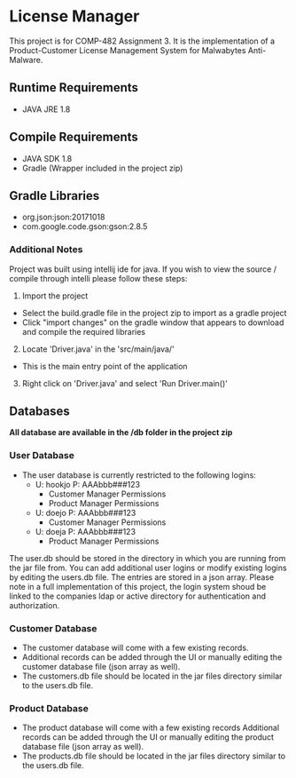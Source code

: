 # License Manager
This project is for COMP-482 Assignment 3. It is the implementation of a Product-Customer License Management System for Malwabytes Anti-Malware.

## Runtime Requirements
* JAVA JRE 1.8

## Compile Requirements
* JAVA SDK 1.8
* Gradle (Wrapper included in the project zip)

## Gradle Libraries
* org.json:json:20171018
* com.google.code.gson:gson:2.8.5

### Additional Notes
Project was built using intellij ide for java. If you wish to view the source / compile through intelli please follow these steps:
1. Import the project
  * Select the build.gradle file in the project zip to import as a gradle project
  * Click "import changes" on the gradle window that appears to download and compile the required libraries
2. Locate 'Driver.java' in the 'src/main/java/'
  * This is the main entry point of the application
3. Right click on 'Driver.java' and select 'Run Driver.main()'

## Databases
**All database are available in the /db folder in the project zip**

### User Database
* The user database is currently restricted to the following logins:
  * U: hookjo P: AAAbbb###123 
    * Customer Manager Permissions
    * Product Manager Permissions
  * U: doejo P: AAAbbb###123
    * Customer Manager Permissions
  * U: doeja P: AAAbbb###123
    * Product Manager Permissions

The user.db should be stored in the directory in which you are running from the jar file from. You can add additional user logins or modify existing logins by editing the users.db file. The entries are stored in a json array. Please note in a full implementation of this project, the login system shoud be linked to the companies ldap or active directory for authentication and authorization.

### Customer Database
* The customer database will come with a few existing records.
* Additional records can be added through the UI or manually editing the customer database file (json array as well).
* The customers.db file should be located in the jar files directory similar to the users.db file.

### Product Database
* The product database will come with a few existing records
Additional records can be added through the UI or manually editing the product database file (json array as well).
* The products.db file should be located in the jar files directory similar to the users.db file.

